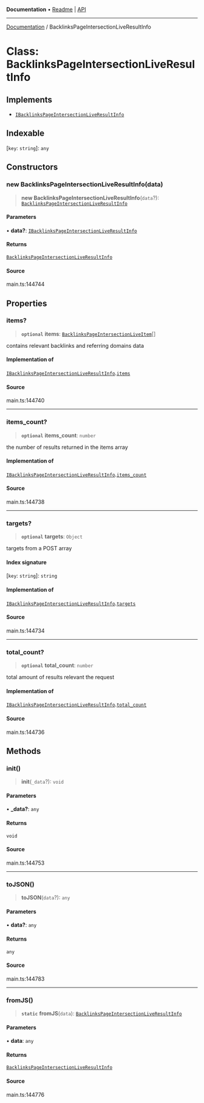 **Documentation** • [Readme](../README.md) \| [API](../globals.md)

***

[Documentation](../README.md) / BacklinksPageIntersectionLiveResultInfo

# Class: BacklinksPageIntersectionLiveResultInfo

## Implements

- [`IBacklinksPageIntersectionLiveResultInfo`](../interfaces/IBacklinksPageIntersectionLiveResultInfo.md)

## Indexable

 \[`key`: `string`\]: `any`

## Constructors

### new BacklinksPageIntersectionLiveResultInfo(data)

> **new BacklinksPageIntersectionLiveResultInfo**(`data`?): [`BacklinksPageIntersectionLiveResultInfo`](BacklinksPageIntersectionLiveResultInfo.md)

#### Parameters

• **data?**: [`IBacklinksPageIntersectionLiveResultInfo`](../interfaces/IBacklinksPageIntersectionLiveResultInfo.md)

#### Returns

[`BacklinksPageIntersectionLiveResultInfo`](BacklinksPageIntersectionLiveResultInfo.md)

#### Source

main.ts:144744

## Properties

### items?

> **`optional`** **items**: [`BacklinksPageIntersectionLiveItem`](BacklinksPageIntersectionLiveItem.md)[]

contains relevant backlinks and referring domains data

#### Implementation of

[`IBacklinksPageIntersectionLiveResultInfo`](../interfaces/IBacklinksPageIntersectionLiveResultInfo.md).[`items`](../interfaces/IBacklinksPageIntersectionLiveResultInfo.md#items)

#### Source

main.ts:144740

***

### items\_count?

> **`optional`** **items\_count**: `number`

the number of results returned in the items array

#### Implementation of

[`IBacklinksPageIntersectionLiveResultInfo`](../interfaces/IBacklinksPageIntersectionLiveResultInfo.md).[`items_count`](../interfaces/IBacklinksPageIntersectionLiveResultInfo.md#items_count)

#### Source

main.ts:144738

***

### targets?

> **`optional`** **targets**: `Object`

targets from a POST array

#### Index signature

 \[`key`: `string`\]: `string`

#### Implementation of

[`IBacklinksPageIntersectionLiveResultInfo`](../interfaces/IBacklinksPageIntersectionLiveResultInfo.md).[`targets`](../interfaces/IBacklinksPageIntersectionLiveResultInfo.md#targets)

#### Source

main.ts:144734

***

### total\_count?

> **`optional`** **total\_count**: `number`

total amount of results relevant the request

#### Implementation of

[`IBacklinksPageIntersectionLiveResultInfo`](../interfaces/IBacklinksPageIntersectionLiveResultInfo.md).[`total_count`](../interfaces/IBacklinksPageIntersectionLiveResultInfo.md#total_count)

#### Source

main.ts:144736

## Methods

### init()

> **init**(`_data`?): `void`

#### Parameters

• **\_data?**: `any`

#### Returns

`void`

#### Source

main.ts:144753

***

### toJSON()

> **toJSON**(`data`?): `any`

#### Parameters

• **data?**: `any`

#### Returns

`any`

#### Source

main.ts:144783

***

### fromJS()

> **`static`** **fromJS**(`data`): [`BacklinksPageIntersectionLiveResultInfo`](BacklinksPageIntersectionLiveResultInfo.md)

#### Parameters

• **data**: `any`

#### Returns

[`BacklinksPageIntersectionLiveResultInfo`](BacklinksPageIntersectionLiveResultInfo.md)

#### Source

main.ts:144776
